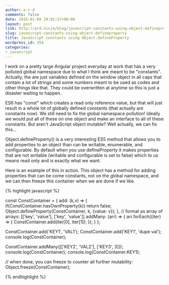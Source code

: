 ```yaml
---
author: a-r-d
comments: false
date: 2016-01-09 20:01:57+00:00
layout: post
link: http://ard.ninja/blog/javascript-constants-using-object-defineproperty/
slug: javascript-constants-using-object-defineproperty
title: JavaScript constants using Object.defineProperty
wordpress_id: 354
categories:
- javascript
---
```


I work on a pretty large Angular project everyday at work that has a very polluted global namespace due to what I think are meant to be "constants". Actually, the are just variables defined on the window object in all caps that contain a lot of strings and some numbers meant to be used as codes and other things like that. They could be overwritten at anytime so this is just a disaster waiting to happen. 

ES6 has "const" which creates a read only reference value, but that will just result in a whole lot of globally defined constants (that actually are constants now). We still need to fix the global namespace pollution! Ideally we would put all of these on one object and make an interface to all of these constants. But aren't JavaScript object mutable? Well actually, we can fix this...

Object.defineProperty() is a very interesting ES5 method that allows you to add properties to an object than can be writable, enumerable, and configurable. By default when you use defineProperty it makes properties that are not writable (writable and configurable is set to false) which to us means read only and is exactly what we want. 

Here is an example of this in action. This object has a method for adding properties that can be come constants, not on the global namespace, and we can then freeze this container when we are done if we like.

{% highlight javascript %}

const ConstContainer = {
    add: (k,v) => {
        if(ConstContainer.hasOwnProperty(k)) return false;
        Object.defineProperty(ConstContainer, k, {value: v});
    },
    // format as array of arrays: [['key', 'value'], ['key', 'value']]
    addMany: (arr) => {
        arr.forEach((iter) => {
            ConstContainer.add(iter[0], iter[1]);
        });
    }
};

ConstContainer.add('KEY1', 'VAL1');
ConstContainer.add('KEY1', 'dupe val');
console.log(ConstContainer);

ConstContainer.addMany([['KEY2', 'VAL2'], ['KEY3', 3]]);
console.log(ConstContainer);
console.log(ConstContainer.KEY1);

// when done, you can freeze to counter all further mutability:
Object.freeze(ConstContainer);

{% endhighlight %}
